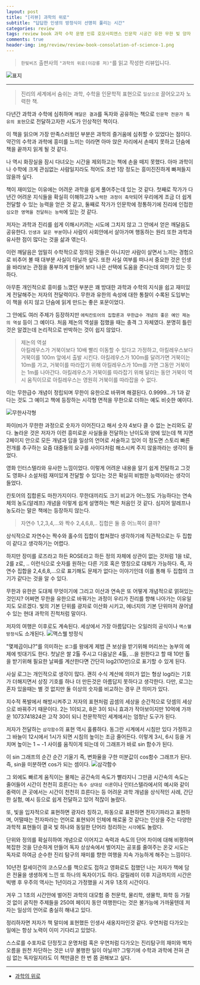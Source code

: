 ```yaml
---  
layout: post  
title: "[리뷰] 과학의 위로"  
subtitle: "답답한 인생의 방정식이 선명히 풀리는 시간"  
categories: review  
tags: review book 과학 수학 문명 인류 호모사피엔스 인문학 시공간 유한 무한 빛 양자 인간 생명 우주 진화    
comments: true  
header-img: img/review/review-book-consolation-of-science-1.png
---  
```

  
> `한빛비즈` 출판사의 `"과학의 위로(이강룡 저)"`를 읽고 작성한 리뷰입니다.  

![표지](https://telegeam.github.io/assets/img/review/review-book-consolation-of-science-1.png)  

---

> 진리의 세계에서 숨쉬는 과학, 수학을 인문학적 표현으로 `일상으로` 끌어오고자 노력한 책.

다년간 과학과 수학에 심취하며 `깨달은 결과`를 독자와 공유하는 책으로 `인문학 전문가 특유의 표현`으로 전달하고자한 시도가 인상적인 책이다. 

이 책을 읽으며 가장 만족스러웠던 부분은 과학의 즐거움에 심취할 수 있었다는 점이다. 약간의 수학과 과학에 흥미를 느끼는 이라면 아마 앉은 자리에서 손떼지 못하고 단숨에 책을 끝까지 읽게 될 것 같다. 

나 역시 화장실을 잠시 다녀오는 시간을 제외하고는 책에 손을 떼지 못했다. 아마 과학이나 수학에 크게 관심없는 사람일지라도 적어도 초반 1장 정도는 흥미진진하게 빠져들지 않을까 싶다. 

책이 재미있는 이유에는 어려운 과학을 쉽게 풀어주는데 있는 것 같다. 첫째로 작가가 다년간 어려운 지식들을 확실히 이해하고자 `노력한 과정이 축약`되어 우리에게 조금 더 쉽게 전달할 수 있는 능력을 얻은 것 같고, 둘째로 작가가 인문학에 정통하기에 진리에 인접한 `심오한 영역을 전달하는 능력`에 있는 것 같다. 

저자는 과학과 진리를 쉽게 이해시키려는 시도에 그치지 않고 그 안에서 얻은 깨달음도 공유한다. `인생과 닮은 부분`이나 사람이 사회안에서 살아가며 행동하는 원리 또한 과학과 유사한 점이 많다는 것을 삶과 엮는다. 

이런 깨달음은 엄밀히 수학적으로 정의된 것들은 아니지만 사람이 살면서 느끼는 경험으로 비추어 볼 때 대부분 사실이 아닐까 싶다. 또한 사실 여부를 떠나서 중요한 것은 인생을 바라보는 관점을 풍부하게 만들어 보다 나은 선택에 도움을 준다는데 의미가 있는 듯 하다.

아무튼 개인적으로 흥미를 느꼈던 부분은 꽤 방대한 과학과 수학의 지식을 쉽고 재미있게 전달해주는 저자의 전달력이다. 무한과 유한의 속성에 대한 통찰이 수록된 도입부는 이 책을 쉬지 않고 단숨에 읽게 만드는 좋은 포문이었다. 

그 안에도 여러 주제가 등장하지만 `에릭칸토어의 집합론과 무한급수 개념의 좋은 예인 제논의 역설` 등이 그 예이다. 처음 제논의 역설을 접했을 때는 충격 그 자체였다. 분명히 틀린 것은 알겠는데 논리적으로 반박하는 것이 쉽지 않았다.

> 제논의 역설  
> 아킬레우스가 거북이보다 10배 빨리 이동할 수 있다고 가정하고, 아킬레우스보다 거북이를 100m 앞에서 출발 시킨다. 아킬레우스가 100m를 달려가면 거북이는 10m를 가고, 거북이를 따라잡기 위해 아킬레우스가 10m를 가면 그동안 거북이는 1m를 나아간다. 아킬레우스가 거북이를 따라잡기 위해 달리는 동안 거북이 역시 움직이므로 아킬레우스는 영원히 거북이를 따라잡을 수 없다.

이는 무한급수 개념이 정립되며 무한이 유한으로 바뀌며 해결된다. 0.9999...가 1과 같다는 것도 그 예이고 책에 등장하는 시각형 면적을 무한으로 더하는 예도 비슷한 예이다. 

![무한사각형](https://telegeam.github.io/assets/img/review/review-book-consolation-of-science-2.png) 

파이(π)가 무한한 과정으로 숫자가 이어진다고 해서 숫자 4보다 클 수 없는 논리와도 같다. 놀라운 것은 저자가 이런 흥미로운 사실들을 전달하는 난이도와 양에 있는데 책 지면 2페이지 안으로 모든 개념과 답을 일상의 언어로 서술하고 있어 이 정도면 스토리 빠른 전개를 추구하는 요즘 대중들의 요구를 사이다처럼 해소시켜 주지 않을까라는 생각이 들었다. 

영화 인터스텔라와 유사한 느낌이었다. 이렇게 어려운 내용을 알기 쉽게 전달하고 그것도 영화나 소설처럼 재미있게 전달할 수 있다는 것은 확실히 비범한 능력이라는 생각이 들었다. 

칸토어의 집합론도 마찬가지이다. 무한대끼리도 크기 비교가 어느정도 가능하다는 연속체의 농도(알레프) 개념을 이렇게 쉽게 설명하는 책은 처음인 것 같다. 심지어 알레프나 농도라는 말은 책에는 등장하지 않는다.

> 자연수 1,2,3,4,...와 짝수 2,4,6,8,.. 집합은 둘 중 어느쪽이 클까?

상식적으로 자연수는 짝수와 홀수의 집합이 합쳐졌다 생각하기에 직관적으로는 두 집합이 같다고 생각하기는 어렵다. 

하지만 장미를 로즈라고 하든 ROSE라고 하든 정의 자체에 상관이 없는 것처럼 1을 t로, 2를 z로, .. 이런식으로 숫자를 원하는 다른 기호 혹은 명칭으로 대체가 가능하다. 즉, 자연수 집합을 2,4,6,8,...으로 표기해도 문제가 없다는 이야기인데 이를 통해 두 집합의 크기가 같다는 것을 알 수 있다. 

무한과 유한은 도대체 무엇이기에 그리고 이산과 연속은 또 어떻게 개념적으로 얽혀있는 것인지? 어쩌면 무한을 유한으로 바꿔가는 과정이 우리가 진리를 향해 나아가는 이유일지도 모르겠다. 빛의 기본 단위를 광자로 이산화 시키고, 에너지의 기본 단위마저 끊어낼 수 있는 현대 과학의 진척처럼 말이다.

저자의 여행은 이후로도 계속된다. 세상에서 가장 아름답다는 오일러의 공식이나 `맥스웰 방정식`도 소개된다. 
![맥스웰 방정식](https://telegeam.github.io/assets/img/review/review-book-consolation-of-science-3.png) 

"몇제곱이냐?"를 의미하는 `로그`를 왕에게 제법 큰 보상을 받기위해 머리쓰는 농부의 예제에 빗대기도 한다. 첫날은 쌀 2톨 주시고 다음날은 4톨, ...을 원한다고 할 때 10만 톨을 받기위해 필요한 날짜를 계산한다면 간단히 log2(10만)으로 표기할 수 있게 된다. 

사실 로그는 개인적으로 생각이 많다. 괜히 수식 계산에 의미가 없는 형상 log라는 기호가 더해지면서 상징 기호를 하나 더 만든것은 아름답지 못하다고 생각한다. 다만, 로그는 혼자 있을때는 별 것 없지만 둘 이상의 숫자를 비교하는 경우 큰 의미가 있다. 

지수적 폭발에서 해방시켜주고 저자의 표현처럼 곱셈의 세상을 순간적으로 덧셈의 세상으로 바꿔주기 때문이다. 2는 1이되고, 8은 3이 되니 효과가 작아보이지만 10억에 가까운 1073741824은 고작 30이 되니 천문학적인 세계에서는 엄청난 도구가 된다. 

저자가 전달하는 `삼각함수`의 표현 역시 훌륭하다. 동그란 시계에서 시침만 있다 가정하고 그 바늘이 12시에서 1시가 되면 시침의 높이는 조금 줄어든다. 이렇게 3시, 6시 등을 거치며 높이는 1 ~ -1 사이를 움직이게 되는데 이 그래프가 바로 sin 함수가 된다. 

이 sin 그래프의 순간 순간 기울기 즉, 변화율을 구한 미분값이 cos함수 그래프가 된다. 즉, sin을 미분하면 cos가 되는 셈이다. 
![삼각함수](https://telegeam.github.io/assets/img/review/review-book-consolation-of-science-4.png) 

그 외에도 빠르게 움직이는 물체는 공간속의 속도가 빨라지니 그만큼 시간속의 속도는 줄어들어 시간이 천천히 흐른다는 `특수 상대성 이론`이나 인터스텔라에서의 예시와 같이 중력이 큰 곳에서는 시간이 천천히 흐른다는 등 어려운 과학 개념을 상식적인 사례, 간단한 실험, 예시 등으로 쉽게 전달하고 있어 적잖이 놀랐다.

또, 빛을 입자적으로 표현하면 광자라 칭하고, 파동으로 표현하면 전자기파라고 표현하며, 어떨때는 전자파라는 언어로 표현되어 인체에 해로울 것 같다는 인상을 주는 다양한 과학적 표현들이 결국 빛 하나와 동일한 단어라 정리하는 `시각`에도 놀랐다.

단위와 정의를 확실히하여 개념으로 이어지고 속력과 속도의 단어 차이에 대해 비평하며 복잡한 것을 단순하게 만들어 독자 상상속에서 벌어지는 공포를 줄여주는 온갖 시도는 독자로 하여금 순수한 진리 탐구의 재미를 향한 여행을 지속 가능하게 해주는 느낌이다.

10년전 칼세이건의 코스모스를 책으로도 접하고 영화로도 접했던 나는 저자가 책에 담은 전율을 생생하게 느낀 또 하나의 독자이기도 하다. 갈릴레이 이후 지금까지의 시간은 빅뱅 후 우주의 역사는 1년이라고 가정했을 시 겨우 1초의 시간이다. 

겨우 그 1초의 시간안에 벌어진 과학의 대모험 중 천문학, 물리학, 생물학, 화학 등 가릴 것 없이 굵직한 주제들을 250여 페이지 동안 여행한다는 것은 불가능에 가까울텐데 저자는 일상의 언어로 충실히 해내고 있다.

정리하자면 저자가 책 말미에 표현했든 인생사 새옹지마인것 같다. 우연처럼 다가오는 일에는 항상 노력이 이미 기다리고 있었다. 

스스로를 수포자로 단정짓고 운명처럼 혹은 우연처럼 다가오는 진리탐구의 재미와 벅차오름을 원천 차단하는 것은 너무 불행한 일이 아닐까? 그렇기에 수학과 과학에 전혀 관심 없는 독자일지라도 이 책만큼은 한 번 쯤 권해보고 싶다.

---

* [과학의 위로](http://www.yes24.com/Product/Goods/118182788)

